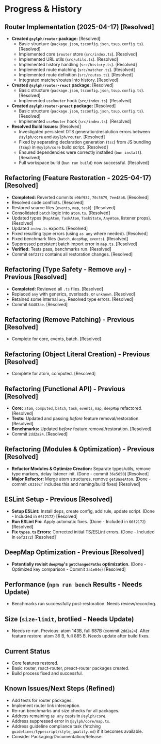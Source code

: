 # Progress & History

## Router Implementation (2025-04-17) [Resolved]
- **Created `@sylph/router` package:** [Resolved]
    - Basic structure (`package.json`, `tsconfig.json`, `tsup.config.ts`). [Resolved]
    - Implemented core `$router` store (`src/index.ts`). [Resolved]
    - Implemented URL utils (`src/utils.ts`). [Resolved]
    - Implemented history handling (`src/history.ts`). [Resolved]
    - Implemented route matching (`src/matcher.ts`). [Resolved]
    - Implemented route definition (`src/routes.ts`). [Resolved]
    - Integrated matcher/routes into history. [Resolved]
- **Created `@sylph/router-react` package:** [Resolved]
    - Basic structure (`package.json`, `tsconfig.json`, `tsup.config.ts`). [Resolved]
    - Implemented `useRouter` hook (`src/index.ts`). [Resolved]
- **Created `@sylph/router-preact` package:** [Resolved]
    - Basic structure (`package.json`, `tsconfig.json`, `tsup.config.ts`). [Resolved]
    - Implemented `useRouter` hook (`src/index.ts`). [Resolved]
- **Resolved Build Issues:** [Resolved]
    - Investigated persistent DTS generation/resolution errors between `@sylph/core` and `@sylph/router`. [Resolved]
    - Fixed by separating declaration generation (`tsc`) from JS bundling (`tsup`) in `@sylph/core` build script. [Resolved]
    - Ensured dependencies were correctly installed (`bun install`). [Resolved]
    - Full workspace build (`bun run build`) now successful. [Resolved]

## Refactoring (Feature Restoration - 2025-04-17) [Resolved]
- **Completed:** Reverted commits `e9bf932`, `70c5679`, `7ee48b8`. [Resolved]
- Resolved code conflicts. [Resolved]
- Restored source files (`events`, `map`, `task`). [Resolved]
- Consolidated `batch` logic into `atom.ts`. [Resolved]
- Updated types (`MapAtom`, `TaskAtom`, `TaskState`, `AnyAtom`, listener props). [Resolved]
- Updated `index.ts` exports. [Resolved]
- Fixed resulting type errors (using `as any` where needed). [Resolved]
- Fixed benchmark files (`batch`, `deepMap`, `events`). [Resolved]
- Suppressed persistent batch import error in `map.ts`. [Resolved]
- **Verified:** Tests pass, benchmarks run. [Resolved]
- Commit `66f2172` contains all restoration changes. [Resolved]

## Refactoring (Type Safety - Remove `any`) - Previous [Resolved]
- **Completed:** Reviewed all `.ts` files. [Resolved]
- Replaced `any` with generics, overloads, or `unknown`. [Resolved]
- Retained some internal `any`. Resolved type errors. [Resolved]
- Commit `64483ae`. [Resolved]

## Refactoring (Remove Patching) - Previous [Resolved]
- Complete for core, events, batch. [Resolved]

## Refactoring (Object Literal Creation) - Previous [Resolved]
- Complete for atom, computed. [Resolved]

## Refactoring (Functional API) - Previous [Resolved]
- **Core:** `atom`, `computed`, `batch`, `task`, `events`, `map`, `deepMap` refactored. [Resolved]
- **Tests:** Updated and passing *before* feature removal/restoration. [Resolved]
- **Benchmarks:** Updated *before* feature removal/restoration. [Resolved]
- Commit `2dd2a24`. [Resolved]

## Refactoring (Modules & Optimization) - Previous [Resolved]
- **Refactor Modules & Optimize Creation:** Separate types/utils, remove type markers, delay listener init. (Done - commit `36e5650`) [Resolved]
- **Major Refactor:** Merge atom structures, remove `getBaseAtom`. (Done - commit `c0310cf` includes this and naming/build fixes) [Resolved]

## ESLint Setup - Previous [Resolved]
- **Setup ESLint:** Install deps, create config, add rule, update script. (Done - Included in `66f2172`) [Resolved]
- **Run ESLint Fix:** Apply automatic fixes. (Done - Included in `66f2172`) [Resolved]
- **Fix `types.ts` Errors:** Corrected initial TS/ESLint errors. (Done - Included in `66f2172`) [Resolved]

## DeepMap Optimization - Previous [Resolved]
- **Potentially revisit `deepMap`'s `getChangedPaths` optimization.** (Done - Optimized key comparison - Commit `2a1e04e`) [Resolved]

## Performance (`npm run bench` Results - Needs Update)
- Benchmarks run successfully post-restoration. Needs review/recording.

## Size (`size-limit`, brotlied - Needs Update)
- Needs re-run. Previous: atom 143B, full 687B (commit `2dd2a24`). After feature restore: atom 36 B, full 885 B. Needs update after build fixes.

## Current Status
- Core features restored.
- Basic router, react-router, preact-router packages created.
- Build process fixed and successful.

## Known Issues/Next Steps (Refined)
- Add tests for router packages.
- Implement router link interception.
- Re-run benchmarks and size checks for all packages.
- Address remaining `as any` casts in `@sylph/core`.
- Address suppressed error in `@sylph/core/map.ts`.
- Address guideline compliance task (fetching `guidelines/typescript/style_quality.md`) if it becomes available.
- Consider Packaging/Documentation/Release.